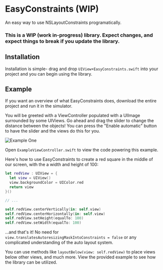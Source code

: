 # EasyConstraints (WIP)
An easy way to use NSLayoutConstraints programatically.

### This is a WIP (work in-progress) library. Expect changes, and expect things to break if you update the library.

## Installation
Installation is simple- drag and drop ```UIView+EasyConstraints.swift``` into your project and you can begin using the library.

## Example
If you want an overview of what EasyConstraints does, download the entire project and run it in the simulator.

You will be greeted with a ViewController populated with a UIImage surrounded by some UIViews. Go ahead and drag the slider to change the distance between the objects! You can press the "Enable automatic" button to have the slider and the views do this for you.

![Example One](https://raw.githubusercontent.com/JordanOsterberg/EasyConstraints/Example1.png)

Open ```ExampleViewController.swift``` to view the code powering this example.

Here's how to use EasyConstraints to create a red square in the middle of our screen, with the a width and height of 100:
```swift
let redView : UIView = {
  let view = UIView()
  view.backgroundColor = UIColor.red
  return view
}()

// ...

self.redView.centerVertically(in: self.view)
self.redView.centerHorizontally(in: self.view)
self.redView.setHeight(equalTo: 100)
self.redView.setWidth(equalTo: 100)

```

...and that's it! No need for ```view.translatesAutoresizingMaskIntoConstraints = false``` or any complicated understanding of the auto layout system.

You can use methods like ```layoutBelow(view: self.redView)``` to place views below other views, and much more. View the provided example to see how the library can be utilized.

